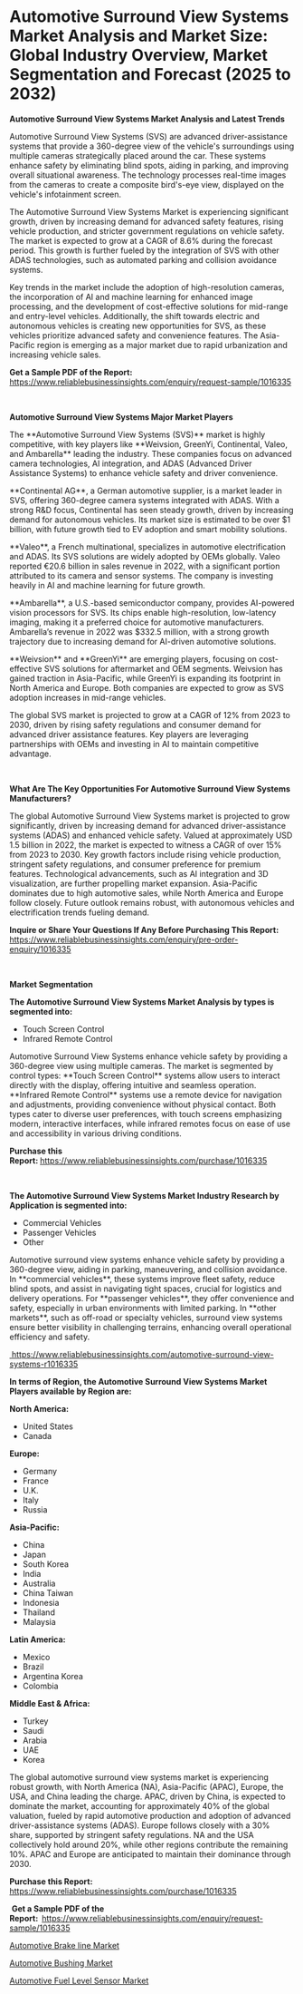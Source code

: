<p><h1>Automotive Surround View Systems Market Analysis and Market Size: Global Industry Overview, Market Segmentation and Forecast (2025 to 2032)</h1></p><p><strong>Automotive Surround View Systems Market Analysis and Latest Trends</strong></p>
<p><p>Automotive Surround View Systems (SVS) are advanced driver-assistance systems that provide a 360-degree view of the vehicle's surroundings using multiple cameras strategically placed around the car. These systems enhance safety by eliminating blind spots, aiding in parking, and improving overall situational awareness. The technology processes real-time images from the cameras to create a composite bird's-eye view, displayed on the vehicle's infotainment screen.</p><p>The Automotive Surround View Systems Market is experiencing significant growth, driven by increasing demand for advanced safety features, rising vehicle production, and stricter government regulations on vehicle safety. The market is expected to grow at a CAGR of 8.6% during the forecast period. This growth is further fueled by the integration of SVS with other ADAS technologies, such as automated parking and collision avoidance systems.</p><p>Key trends in the market include the adoption of high-resolution cameras, the incorporation of AI and machine learning for enhanced image processing, and the development of cost-effective solutions for mid-range and entry-level vehicles. Additionally, the shift towards electric and autonomous vehicles is creating new opportunities for SVS, as these vehicles prioritize advanced safety and convenience features. The Asia-Pacific region is emerging as a major market due to rapid urbanization and increasing vehicle sales.</p></p>
<p><strong>Get a Sample PDF of the Report:&nbsp;</strong> <a href="https://www.reliablebusinessinsights.com/enquiry/request-sample/1016335?utm_campaign=57&utm_medium=2&utm_source=Github&utm_content=ia&utm_term=22012025&utm_id=automotive-surround-view-systems">https://www.reliablebusinessinsights.com/enquiry/request-sample/1016335</a></p>
<p>&nbsp;</p>
<p><strong>Automotive Surround View Systems Major Market Players</strong></p>
<p><p>The **Automotive Surround View Systems (SVS)** market is highly competitive, with key players like **Weivsion, GreenYi, Continental, Valeo, and Ambarella** leading the industry. These companies focus on advanced camera technologies, AI integration, and ADAS (Advanced Driver Assistance Systems) to enhance vehicle safety and driver convenience.</p><p>**Continental AG**, a German automotive supplier, is a market leader in SVS, offering 360-degree camera systems integrated with ADAS. With a strong R&D focus, Continental has seen steady growth, driven by increasing demand for autonomous vehicles. Its market size is estimated to be over $1 billion, with future growth tied to EV adoption and smart mobility solutions.</p><p>**Valeo**, a French multinational, specializes in automotive electrification and ADAS. Its SVS solutions are widely adopted by OEMs globally. Valeo reported €20.6 billion in sales revenue in 2022, with a significant portion attributed to its camera and sensor systems. The company is investing heavily in AI and machine learning for future growth.</p><p>**Ambarella**, a U.S.-based semiconductor company, provides AI-powered vision processors for SVS. Its chips enable high-resolution, low-latency imaging, making it a preferred choice for automotive manufacturers. Ambarella’s revenue in 2022 was $332.5 million, with a strong growth trajectory due to increasing demand for AI-driven automotive solutions.</p><p>**Weivsion** and **GreenYi** are emerging players, focusing on cost-effective SVS solutions for aftermarket and OEM segments. Weivsion has gained traction in Asia-Pacific, while GreenYi is expanding its footprint in North America and Europe. Both companies are expected to grow as SVS adoption increases in mid-range vehicles.</p><p>The global SVS market is projected to grow at a CAGR of 12% from 2023 to 2030, driven by rising safety regulations and consumer demand for advanced driver assistance features. Key players are leveraging partnerships with OEMs and investing in AI to maintain competitive advantage.</p></p>
<p>&nbsp;</p>
<p><strong>What Are The Key Opportunities For Automotive Surround View Systems Manufacturers?</strong></p>
<p><p>The global Automotive Surround View Systems market is projected to grow significantly, driven by increasing demand for advanced driver-assistance systems (ADAS) and enhanced vehicle safety. Valued at approximately USD 1.5 billion in 2022, the market is expected to witness a CAGR of over 15% from 2023 to 2030. Key growth factors include rising vehicle production, stringent safety regulations, and consumer preference for premium features. Technological advancements, such as AI integration and 3D visualization, are further propelling market expansion. Asia-Pacific dominates due to high automotive sales, while North America and Europe follow closely. Future outlook remains robust, with autonomous vehicles and electrification trends fueling demand.</p></p>
<p><strong>Inquire or Share Your Questions If Any Before Purchasing This Report:</strong> <a href="https://www.reliablebusinessinsights.com/enquiry/pre-order-enquiry/1016335?utm_campaign=57&utm_medium=2&utm_source=Github&utm_content=ia&utm_term=22012025&utm_id=automotive-surround-view-systems">https://www.reliablebusinessinsights.com/enquiry/pre-order-enquiry/1016335</a></p>
<p>&nbsp;</p>
<p><strong>Market Segmentation</strong></p>
<p><strong>The Automotive Surround View Systems Market Analysis by types is segmented into:</strong></p>
<p><ul><li>Touch Screen Control</li><li>Infrared Remote Control</li></ul></p>
<p><p>Automotive Surround View Systems enhance vehicle safety by providing a 360-degree view using multiple cameras. The market is segmented by control types: **Touch Screen Control** systems allow users to interact directly with the display, offering intuitive and seamless operation. **Infrared Remote Control** systems use a remote device for navigation and adjustments, providing convenience without physical contact. Both types cater to diverse user preferences, with touch screens emphasizing modern, interactive interfaces, while infrared remotes focus on ease of use and accessibility in various driving conditions.</p></p>
<p><strong>Purchase this Report:&nbsp;</strong><a href="https://www.reliablebusinessinsights.com/purchase/1016335?utm_campaign=57&utm_medium=2&utm_source=Github&utm_content=ia&utm_term=22012025&utm_id=automotive-surround-view-systems">https://www.reliablebusinessinsights.com/purchase/1016335</a></p>
<p>&nbsp;</p>
<p><strong>The Automotive Surround View Systems Market Industry Research by Application is segmented into:</strong></p>
<p><ul><li>Commercial Vehicles</li><li>Passenger Vehicles</li><li>Other</li></ul></p>
<p><p>Automotive surround view systems enhance vehicle safety by providing a 360-degree view, aiding in parking, maneuvering, and collision avoidance. In **commercial vehicles**, these systems improve fleet safety, reduce blind spots, and assist in navigating tight spaces, crucial for logistics and delivery operations. For **passenger vehicles**, they offer convenience and safety, especially in urban environments with limited parking. In **other markets**, such as off-road or specialty vehicles, surround view systems ensure better visibility in challenging terrains, enhancing overall operational efficiency and safety.</p></p>
<p><a href="https://www.reliablebusinessinsights.com/automotive-surround-view-systems-r1016335?utm_campaign=57&utm_medium=2&utm_source=Github&utm_content=ia&utm_term=22012025&utm_id=automotive-surround-view-systems">&nbsp;https://www.reliablebusinessinsights.com/automotive-surround-view-systems-r1016335</a></p>
<p><strong>In terms of Region, the Automotive Surround View Systems Market Players available by Region are:</strong></p>
<p>
    <p> <strong> North America: </strong>
        <ul>
            <li>United States</li>
            <li>Canada</li>
        </ul>
        </p> 
    <p> <strong> Europe: </strong>
        <ul>
            <li>Germany</li>
            <li>France</li>
            <li>U.K.</li>
            <li>Italy</li>
            <li>Russia</li>
        </ul>
        </p> 
    <p> <strong> Asia-Pacific: </strong>
        <ul>
            <li>China</li>
            <li>Japan</li>
            <li>South Korea</li>
            <li>India</li>
            <li>Australia</li>
            <li>China Taiwan</li>
            <li>Indonesia</li>
            <li>Thailand</li>
            <li>Malaysia</li>
        </ul>
        </p> 
    <p> <strong> Latin America: </strong>
        <ul>
            <li>Mexico</li>
            <li>Brazil</li>
            <li>Argentina Korea</li>
            <li>Colombia</li>
        </ul>
        </p> 
    <p> <strong> Middle East & Africa: </strong>
        <ul>
            <li>Turkey</li>
            <li>Saudi</li>
            <li>Arabia</li>
            <li>UAE</li>
            <li>Korea</li>
        </ul>
    </p>
    </p>
<p><p>The global automotive surround view systems market is experiencing robust growth, with North America (NA), Asia-Pacific (APAC), Europe, the USA, and China leading the charge. APAC, driven by China, is expected to dominate the market, accounting for approximately 40% of the global valuation, fueled by rapid automotive production and adoption of advanced driver-assistance systems (ADAS). Europe follows closely with a 30% share, supported by stringent safety regulations. NA and the USA collectively hold around 20%, while other regions contribute the remaining 10%. APAC and Europe are anticipated to maintain their dominance through 2030.</p></p>
<p><strong>Purchase this Report: </strong><a href="https://www.reliablebusinessinsights.com/purchase/1016335?utm_campaign=57&utm_medium=2&utm_source=Github&utm_content=ia&utm_term=22012025&utm_id=automotive-surround-view-systems">https://www.reliablebusinessinsights.com/purchase/1016335</a></p>
<p>&nbsp;<strong>Get a Sample PDF of the Report:&nbsp;&nbsp;</strong><a href="https://www.reliablebusinessinsights.com/enquiry/request-sample/1016335?utm_campaign=57&utm_medium=2&utm_source=Github&utm_content=ia&utm_term=22012025&utm_id=automotive-surround-view-systems">https://www.reliablebusinessinsights.com/enquiry/request-sample/1016335</a></p>
<p><strong></strong></p>
<p><p><a href="https://github.com/redwaymarilynn63/Market-Research-Report-List-1/blob/main/automotive-brake-line-market.md?utm_campaign=57&utm_medium=2&utm_source=Github&utm_content=ia&utm_term=22012025&utm_id=automotive-surround-view-systems">Automotive Brake line Market</a></p><p><a href="https://github.com/ccreola81/Market-Research-Report-List-1/blob/main/automotive-bushing-market.md?utm_campaign=57&utm_medium=2&utm_source=Github&utm_content=ia&utm_term=22012025&utm_id=automotive-surround-view-systems">Automotive Bushing Market</a></p><p><a href="https://github.com/bolalfredia7777/Market-Research-Report-List-1/blob/main/automotive-fuel-level-sensor-market.md?utm_campaign=57&utm_medium=2&utm_source=Github&utm_content=ia&utm_term=22012025&utm_id=automotive-surround-view-systems">Automotive Fuel Level Sensor Market</a></p></p>
